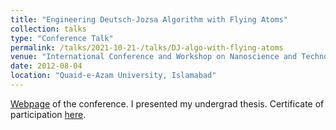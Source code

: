 ```yaml
---
title: "Engineering Deutsch-Jozsa Algorithm with Flying Atoms"
collection: talks
type: "Conference Talk"
permalink: /talks/2021-10-21-/talks/DJ-algo-with-flying-atoms
venue: "International Conference and Workshop on Nanoscience and Technology 2012"
date: 2012-08-04
location: "Quaid-e-Azam University, Islamabad"
---
```


[Webpage](https://qau.edu.pk/international-conference-on-nano-science-and-technology-begins/) of the conference. I presented my undergrad thesis. Certificate of participation [here](/files/qau-conf-nano.pdf).
